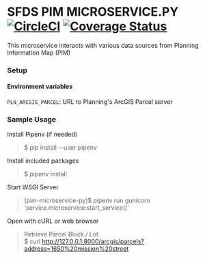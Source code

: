 # SFDS PIM MICROSERVICE.PY [![CircleCI](https://badgen.net/circleci/github/SFDigitalServices/pim-microservice-py/master)](https://circleci.com/gh/SFDigitalServices/pim-microservice-py) [![Coverage Status](https://coveralls.io/repos/github/SFDigitalServices/pim-microservice-py/badge.svg?branch=master)](https://coveralls.io/github/SFDigitalServices/pim-microservice-py?branch=master)
This microservice interacts with various data sources from Planning Information Map (PIM)

### Setup
#### Environment variables
`PLN_ARCGIS_PARCEL`: URL to Planning's ArcGIS Parcel server

### Sample Usage
Install Pipenv (if needed)
> $ pip install --user pipenv

Install included packages
> $ pipenv install

Start WSGI Server
> (pim-microservice-py)$ pipenv run gunicorn 'service.microservice:start_service()'

Open with cURL or web browser  
> Retrieve Parcel Block / Lot  
> $ curl http://127.0.0.1:8000/arcgis/parcels?address=1650%20mission%20street
